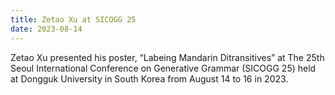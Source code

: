 ```yaml
---
title: Zetao Xu at SICOGG 25 
date: 2023-08-14
---
```


Zetao Xu presented his poster, “Labeing Mandarin Ditransitives” at The 25th Seoul International Conference on Generative Grammar (SICOGG 25) held at Dongguk University in South Korea from August 14 to 16 in 2023.

<!--more-->
